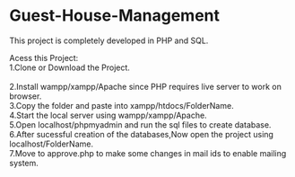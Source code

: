 # Guest-House-Management

This project is completely developed in PHP and SQL.

Acess this Project:</br>
1.Clone or Download  the Project. </br>                                
2.Install wampp/xampp/Apache since PHP requires live server to work on browser.</br>
3.Copy the folder and paste into xampp/htdocs/FolderName.</br>
4.Start the local server using wampp/xampp/Apache.</br>
5.Open localhost/phpmyadmin and run the sql files to create database.</br>
6.After sucessful creation of the databases,Now open the project using localhost/FolderName.</br>
7.Move to approve.php to make some changes in mail ids to enable mailing system.</br>

